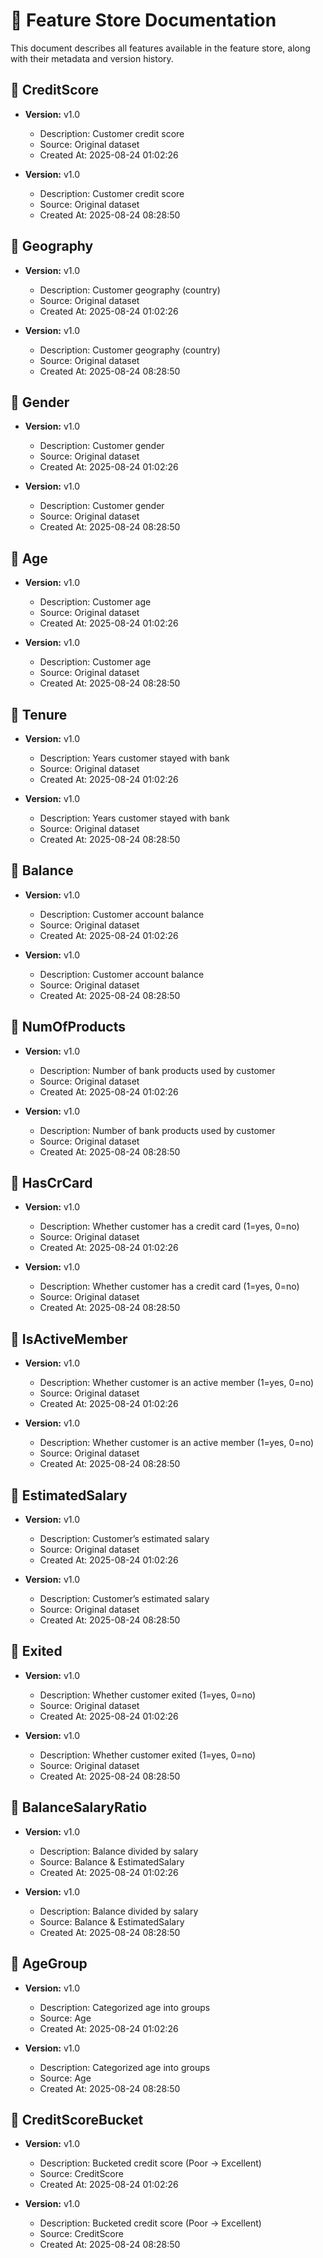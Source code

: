# 📘 Feature Store Documentation

This document describes all features available in the feature store, along with their metadata and version history.

## 🔹 CreditScore
- **Version:** v1.0
  - Description: Customer credit score
  - Source: Original dataset
  - Created At: 2025-08-24 01:02:26

- **Version:** v1.0
  - Description: Customer credit score
  - Source: Original dataset
  - Created At: 2025-08-24 08:28:50

## 🔹 Geography
- **Version:** v1.0
  - Description: Customer geography (country)
  - Source: Original dataset
  - Created At: 2025-08-24 01:02:26

- **Version:** v1.0
  - Description: Customer geography (country)
  - Source: Original dataset
  - Created At: 2025-08-24 08:28:50

## 🔹 Gender
- **Version:** v1.0
  - Description: Customer gender
  - Source: Original dataset
  - Created At: 2025-08-24 01:02:26

- **Version:** v1.0
  - Description: Customer gender
  - Source: Original dataset
  - Created At: 2025-08-24 08:28:50

## 🔹 Age
- **Version:** v1.0
  - Description: Customer age
  - Source: Original dataset
  - Created At: 2025-08-24 01:02:26

- **Version:** v1.0
  - Description: Customer age
  - Source: Original dataset
  - Created At: 2025-08-24 08:28:50

## 🔹 Tenure
- **Version:** v1.0
  - Description: Years customer stayed with bank
  - Source: Original dataset
  - Created At: 2025-08-24 01:02:26

- **Version:** v1.0
  - Description: Years customer stayed with bank
  - Source: Original dataset
  - Created At: 2025-08-24 08:28:50

## 🔹 Balance
- **Version:** v1.0
  - Description: Customer account balance
  - Source: Original dataset
  - Created At: 2025-08-24 01:02:26

- **Version:** v1.0
  - Description: Customer account balance
  - Source: Original dataset
  - Created At: 2025-08-24 08:28:50

## 🔹 NumOfProducts
- **Version:** v1.0
  - Description: Number of bank products used by customer
  - Source: Original dataset
  - Created At: 2025-08-24 01:02:26

- **Version:** v1.0
  - Description: Number of bank products used by customer
  - Source: Original dataset
  - Created At: 2025-08-24 08:28:50

## 🔹 HasCrCard
- **Version:** v1.0
  - Description: Whether customer has a credit card (1=yes, 0=no)
  - Source: Original dataset
  - Created At: 2025-08-24 01:02:26

- **Version:** v1.0
  - Description: Whether customer has a credit card (1=yes, 0=no)
  - Source: Original dataset
  - Created At: 2025-08-24 08:28:50

## 🔹 IsActiveMember
- **Version:** v1.0
  - Description: Whether customer is an active member (1=yes, 0=no)
  - Source: Original dataset
  - Created At: 2025-08-24 01:02:26

- **Version:** v1.0
  - Description: Whether customer is an active member (1=yes, 0=no)
  - Source: Original dataset
  - Created At: 2025-08-24 08:28:50

## 🔹 EstimatedSalary
- **Version:** v1.0
  - Description: Customer’s estimated salary
  - Source: Original dataset
  - Created At: 2025-08-24 01:02:26

- **Version:** v1.0
  - Description: Customer’s estimated salary
  - Source: Original dataset
  - Created At: 2025-08-24 08:28:50

## 🔹 Exited
- **Version:** v1.0
  - Description: Whether customer exited (1=yes, 0=no)
  - Source: Original dataset
  - Created At: 2025-08-24 01:02:26

- **Version:** v1.0
  - Description: Whether customer exited (1=yes, 0=no)
  - Source: Original dataset
  - Created At: 2025-08-24 08:28:50

## 🔹 BalanceSalaryRatio
- **Version:** v1.0
  - Description: Balance divided by salary
  - Source: Balance & EstimatedSalary
  - Created At: 2025-08-24 01:02:26

- **Version:** v1.0
  - Description: Balance divided by salary
  - Source: Balance & EstimatedSalary
  - Created At: 2025-08-24 08:28:50

## 🔹 AgeGroup
- **Version:** v1.0
  - Description: Categorized age into groups
  - Source: Age
  - Created At: 2025-08-24 01:02:26

- **Version:** v1.0
  - Description: Categorized age into groups
  - Source: Age
  - Created At: 2025-08-24 08:28:50

## 🔹 CreditScoreBucket
- **Version:** v1.0
  - Description: Bucketed credit score (Poor → Excellent)
  - Source: CreditScore
  - Created At: 2025-08-24 01:02:26

- **Version:** v1.0
  - Description: Bucketed credit score (Poor → Excellent)
  - Source: CreditScore
  - Created At: 2025-08-24 08:28:50

